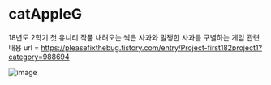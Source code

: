# catAppleG
18년도 2학기 첫 유니티 작품
내려오는 썩은 사과와 멀쩡한 사과를 구별하는 게임
관련 내용 url = https://pleasefixthebug.tistory.com/entry/Project-first182project1?category=988694

![image](https://user-images.githubusercontent.com/76572665/179056498-b6537c3f-88be-47a5-b56c-e9752aa845bd.png)
